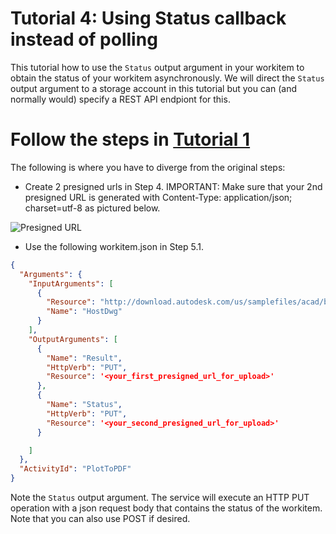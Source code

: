 # Tutorial 4: Using Status callback instead of polling
This tutorial how to use the `Status` output argument in your workitem to obtain the status of your workitem asynchronously. We will direct the `Status` output argument to a storage account in this tutorial but you can (and normally would) specify a REST API endpiont for this.

# Follow the steps in [Tutorial 1](../tutorial1/readme.md)
The following is where you have to diverge from the original steps:
+ Create 2 presigned urls in Step 4. IMPORTANT: Make sure that your 2nd presigned URL is generated with Content-Type: application/json; charset=utf-8 as pictured below.

![Presigned URL](dialog.png)
+ Use the following workitem.json in Step 5.1.

```JSON
{
  "Arguments": {
    "InputArguments": [
      {
        "Resource": "http://download.autodesk.com/us/samplefiles/acad/blocks_and_tables_-_imperial.dwg",
        "Name": "HostDwg"
      }
    ],
    "OutputArguments": [
      {
        "Name": "Result",
        "HttpVerb": "PUT",
        "Resource": '<your_first_presigned_url_for_upload>'
      },
      {
        "Name": "Status",
        "HttpVerb": "PUT",
        "Resource": '<your_second_presigned_url_for_upload>'
      }

    ]
  },
  "ActivityId": "PlotToPDF"
}
```
Note the `Status` output argument. The service will execute an HTTP PUT operation with a json request body that contains the status of the workitem. Note that you can also use POST if desired.
